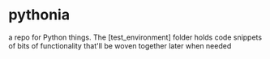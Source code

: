 # pythonia
a repo for Python things.
The [test_environment] folder holds code snippets of bits of functionality that'll be woven together later when needed

